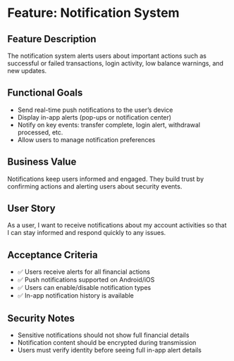 # Feature: Notification System

## Feature Description
The notification system alerts users about important actions such as successful or failed transactions, login activity, low balance warnings, and new updates.

## Functional Goals
- Send real-time push notifications to the user’s device
- Display in-app alerts (pop-ups or notification center)
- Notify on key events: transfer complete, login alert, withdrawal processed, etc.
- Allow users to manage notification preferences

## Business Value
Notifications keep users informed and engaged. They build trust by confirming actions and alerting users about security events.

## User Story
As a user, I want to receive notifications about my account activities so that I can stay informed and respond quickly to any issues.

## Acceptance Criteria
- ✅ Users receive alerts for all financial actions
- ✅ Push notifications supported on Android/iOS
- ✅ Users can enable/disable notification types
- ✅ In-app notification history is available

## Security Notes
- Sensitive notifications should not show full financial details
- Notification content should be encrypted during transmission
- Users must verify identity before seeing full in-app alert details
